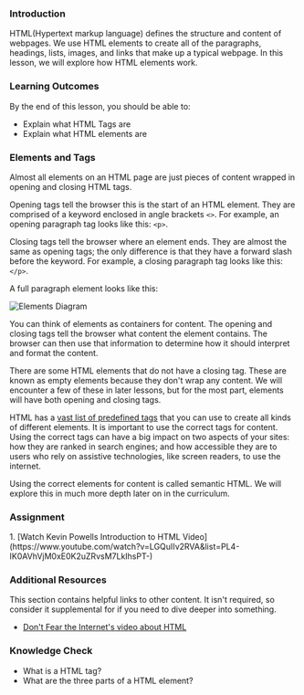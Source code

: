 ### Introduction

HTML(Hypertext markup language) defines the structure and content of webpages. We use HTML elements to create all of the paragraphs, headings, lists, images, and links that make up a typical webpage. In this lesson, we will explore how HTML elements work.

### Learning Outcomes
By the end of this lesson, you should be able to:

- Explain what HTML Tags are
- Explain what HTML elements are

### Elements and Tags

Almost all elements on an HTML page are just pieces of content wrapped in opening and closing HTML tags.

Opening tags tell the browser this is the start of an HTML element. They are comprised of a keyword enclosed in angle brackets `<>`. For example, an opening paragraph tag looks like this: `<p>`.

Closing tags tell the browser where an element ends. They are almost the same as opening tags; the only difference is that they have a forward slash before the keyword. For example, a closing paragraph tag looks like this: `</p>`.

A full paragraph element looks like this:

![Elements Diagram](https://cdn.statically.io/gh/TheOdinProject/curriculum/5e4a39cf0c23dd96f988bbf8197a9370a50dc2c4/html_css/v2/foundations/html-foundations/imgs/element-diagram.png)

You can think of elements as containers for content. The opening and closing tags tell the browser what content the element contains. The browser can then use that information to determine how it should interpret and format the content.

There are some HTML elements that do not have a closing tag. These are known as empty elements because they don't wrap any content. We will encounter a few of these in later lessons, but for the most part, elements will have both opening and closing tags.

HTML has a [vast list of predefined tags](https://developer.mozilla.org/en-US/docs/Web/HTML/Element) that you can use to create all kinds of different elements. It is important to use the correct tags for content. Using the correct tags can have a big impact on two aspects of your sites: how they are ranked in search engines; and how accessible they are to users who rely on assistive technologies, like screen readers, to use the internet.

Using the correct elements for content is called semantic HTML. We will explore this in much more depth later on in the curriculum.

### Assignment
<div class="lesson-content__panel" markdown="1">
  1. [Watch Kevin Powells Introduction to HTML Video](https://www.youtube.com/watch?v=LGQuIIv2RVA&list=PL4-IK0AVhVjM0xE0K2uZRvsM7LkIhsPT-)
</div>

### Additional Resources
This section contains helpful links to other content.  It isn't required, so consider it supplemental for if you need to dive deeper into something.

- [Don't Fear the Internet's video about HTML](http://www.dontfeartheinternet.com/02-html)

### Knowledge Check

- What is a HTML tag?
- What are the three parts of a HTML element?
